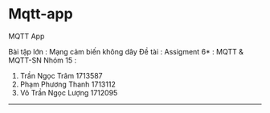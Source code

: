 # Mqtt-app
MQTT App

Bài tập lớn : Mạng cảm biến không dây
Đề tài : Assigment 6* : MQTT & MQTT-SN
Nhóm 15 :
1. Trần Ngọc Trâm       1713587
2. Phạm Phương Thanh    1713112
3. Võ Trần Ngọc Lượng   1712095

-------------------------------------
